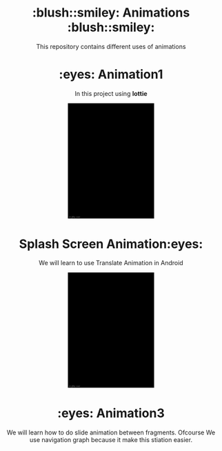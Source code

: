 <h1 align="center">:blush::smiley: Animations :blush::smiley:</h1>

<p align="center"> 
This repository contains different uses of animations
</p>


<h1 align="center">:eyes: Animation1</h1>

<p align="center"> 
In this project using <b>lottie</b>
</p>

 <div align="center">
 <tr>
    <td >
      <img src="https://github.com/123Sumeyra/UseAnimation/blob/master/ss/anim1.gif" width="200" hspace="5"/>
    </td>
 </tr>
 </div>


<h1 align="center"> Splash Screen Animation:eyes:</h1>
<p align = "center">
 We will learn to use Translate Animation in Android
  </p>
  
   <div align="center">
 <tr>
    <td >
      <img src="https://github.com/123Sumeyra/UseAnimation/blob/master/ss/anim2.gif" width="200" hspace="5"/>
    </td>
 </tr>
 </div>


<h1 align="center">:eyes: Animation3</h1>
<p align="center"> 
We will learn  how to do  slide animation between fragments. Ofcourse We use navigation graph because it make this stiation easier.

</p>




